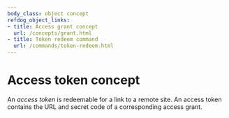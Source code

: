 ```yaml
---
body_class: object concept
refdog_object_links:
- title: Access grant concept
  url: /concepts/grant.html
- title: Token redeem command
  url: /commands/token-redeem.html
---
```


# Access token concept

<section>

An _access token_ is redeemable for a link to a remote site.  An
access token contains the URL and secret code of a corresponding
access grant.

</section>
